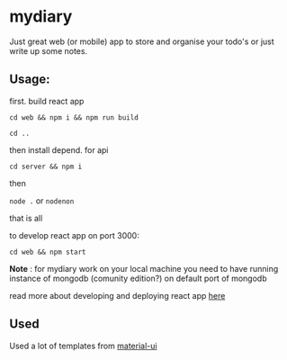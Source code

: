# mydiary

Just great web (or mobile) app to store and organise your todo's or just write up some notes.

## Usage:

first. build react app

`cd web && npm i && npm run build`

`cd ..`

then install depend. for api

`cd server && npm i`

then

`node .` or `nodenon`

that is all

to develop react app on port 3000:

`cd web && npm start`

<b>Note</b> : for mydiary work on your local machine you need to have running instance of mongodb (comunity edition?) on default port of mongodb

read more about developing and deploying react app [here](https://github.com/facebook/create-react-app)

## Used 

Used a lot of templates from [material-ui](https://material-ui.com/getting-started/templates/)

